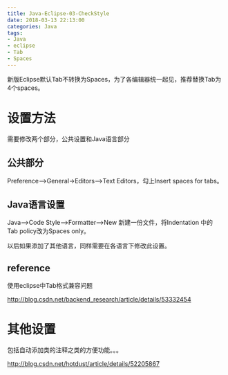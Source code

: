 ```yaml
---
title: Java-Eclipse-03-CheckStyle
date: 2018-03-13 22:13:00
categories: Java
tags:
- Java
- eclipse
- Tab
- Spaces
---
```


新版Eclipse默认Tab不转换为Spaces，为了各编辑器统一起见，推荐替换Tab为4个spaces。

# 设置方法

需要修改两个部分，公共设置和Java语言部分

## 公共部分

Preference-->General->Editors-->Text Editors，勾上Insert spaces for tabs。

## Java语言设置

Java-->Code Style-->Formatter-->New 新建一份文件，将Indentation 中的 Tab policy改为Spaces only。

以后如果添加了其他语言，同样需要在各语言下修改此设置。

## reference

使用eclipse中Tab格式兼容问题

http://blog.csdn.net/backend_research/article/details/53332454



# 其他设置

包括自动添加类的注释之类的方便功能。。。

http://blog.csdn.net/hotdust/article/details/52205867

